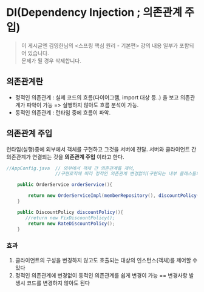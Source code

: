 # DI(Dependency Injection ; 의존관계 주입)

> 이 게시글엔 김영한님의 <스프링 핵심 원리 - 기본편>  강의 내용 일부가 포함되어 있습니다.<br />
> 문제가 될 경우 삭제합니다. 


## 의존관계란
- 정적인 의존관계 : 실제 코드의 흐름(다이어그램, import 대상 등..) 을 보고 의존관계가 파악이 가능 => 실행하지 않아도 흐름 분석이 가능.
- 동적인 의존관계 : 런타임 중에 흐름이 파악. 


## 의존관계 주입
런타임(실행)중에 외부에서 객체를 구현하고 그것을 서버에 전달. 서버와 클라이언트 간 의존관계가 연결되는 것을 **의존관계 주입** 이라고 한다.
```java
//AppConfig.java  // 외부에서 객체 간 의존관계를 제어, 
                  //구현로직에 따라 정적인 의존관계 변경없이(구현되는 내부 클래스들의 코드를 건들지 않고) 제어한다.

    public OrderService orderService(){

        return new OrderServiceImpl(memberRepository(), discountPolicy());
    }

    public DiscountPolicy discountPolicy(){
       //return new FixDiscountPolicy();
        return new RateDiscountPolicy();    
    }
```
### 효과
1. 클라이언트의 구성을 변경하지 않고도 호출되는 대상의 인스턴스(객체)를 제어할 수 있다
2. 정적인 의존관계에 변경없이 동적인 의존관계를 쉽게 변경이 가능 == 변경사항 발생시 코드를 변경하지 않아도 된다
